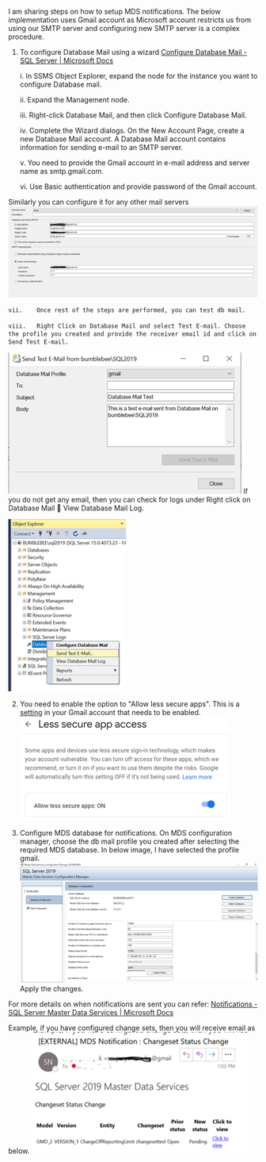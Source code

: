 I am sharing steps on how to setup MDS notifications. The below implementation uses Gmail account as Microsoft account restricts us from using our SMTP server and configuring new SMTP server is a complex procedure.

1.	To configure Database Mail using a wizard [Configure Database Mail - SQL Server | Microsoft Docs](https://nam06.safelinks.protection.outlook.com/?url=https%3A%2F%2Fdocs.microsoft.com%2Fen-us%2Fsql%2Frelational-databases%2Fdatabase-mail%2Fconfigure-database-mail%3Ff1url%3D%253FappId%253DDev15IDEF1%2526l%253DEN-US%2526k%253Dk(sql13.swb.dbmail.sendtestemail.test.f1)%2526rd%253Dtrue%26view%3Dsql-server-ver15&data=04%7C01%7CTiffany.Fischer%40microsoft.com%7Ca8454396ecf74ee392d308d898368859%7C72f988bf86f141af91ab2d7cd011db47%7C1%7C1%7C637426707806378459%7CUnknown%7CTWFpbGZsb3d8eyJWIjoiMC4wLjAwMDAiLCJQIjoiV2luMzIiLCJBTiI6Ik1haWwiLCJXVCI6Mn0%3D%7C1000&sdata=OwZqyOGrLX3eyBvU5GWbcvZ9apYVBIeQxtCFnGvf3Gw%3D&reserved=0)

    i.	In SSMS Object Explorer, expand the node for the instance you want to configure Database mail.

    ii.	Expand the Management node.
    
    iii.	Right-click Database Mail, and then click Configure Database Mail.

    iv.	Complete the Wizard dialogs. On the New Account Page, create a new Database Mail account. A Database Mail account contains information for sending e-mail to an SMTP server.

    v.	You need to provide the Gmail account in e-mail address and server name as smtp.gmail.com.

    vi.	Use Basic authentication and provide password of the Gmail account.

Similarly you can configure it for any other mail servers
![image.png](/.attachments/image-d99944c0-61ce-4504-a94e-ba070a82ab41.png)

    vii.	Once rest of the steps are performed, you can test db mail.
    
    viii.	Right Click on Database Mail and select Test E-mail. Choose the profile you created and provide the receiver email id and click on Send Test E-mail.

![image.png](/.attachments/image-c929edc3-cdef-4b85-9961-0d5c1fca6bdc.png) 
If you do not get any email, then you can check for logs under Right click on Database Mail  View Database Mail Log.

 ![image.png](/.attachments/image-fb050ccf-cf4c-47e9-8815-c401cc117f2f.png)

2.	You need to enable the option to "Allow less secure apps". This is a [setting](https://nam06.safelinks.protection.outlook.com/?url=https%3A%2F%2Fmyaccount.google.com%2Flesssecureapps&data=04%7C01%7CTiffany.Fischer%40microsoft.com%7Ca8454396ecf74ee392d308d898368859%7C72f988bf86f141af91ab2d7cd011db47%7C1%7C1%7C637426707806388416%7CUnknown%7CTWFpbGZsb3d8eyJWIjoiMC4wLjAwMDAiLCJQIjoiV2luMzIiLCJBTiI6Ik1haWwiLCJXVCI6Mn0%3D%7C1000&sdata=0tRxo31TDnfOuJ4d94FnljXTgLwJ%2FFDCCKAOXUDNzoo%3D&reserved=0) in your Gmail account that needs to be enabled.
![image.png](/.attachments/image-ea3390cc-5ebe-447f-9dc7-0c7182a21e67.png)
 

3.	Configure MDS database for notifications.
On MDS configuration manager, choose the db mail profile you created after selecting the required MDS database. In below image, I have selected the profile gmail.
 ![image.png](/.attachments/image-48bf81ed-fc45-4863-be69-d183ad864311.png)
Apply the changes.

For more details on when notifications are sent you can refer: [Notifications - SQL Server Master Data Services | Microsoft Docs](https://nam06.safelinks.protection.outlook.com/?url=https%3A%2F%2Fdocs.microsoft.com%2Fen-us%2Fsql%2Fmaster-data-services%2Fnotifications-master-data-services%3Fview%3Dsql-server-ver15&data=04%7C01%7CTiffany.Fischer%40microsoft.com%7Ca8454396ecf74ee392d308d898368859%7C72f988bf86f141af91ab2d7cd011db47%7C1%7C1%7C637426707806388416%7CUnknown%7CTWFpbGZsb3d8eyJWIjoiMC4wLjAwMDAiLCJQIjoiV2luMzIiLCJBTiI6Ik1haWwiLCJXVCI6Mn0%3D%7C1000&sdata=DwX88jvNxDJIjNHBNEkQq8HZdV9468E55bixNtHHLIg%3D&reserved=0)

Example, if you have configured change sets, then you will receive email as below.
 ![image.png](/.attachments/image-7de1e2d3-5e98-4b3b-a546-a4b6080881a2.png)